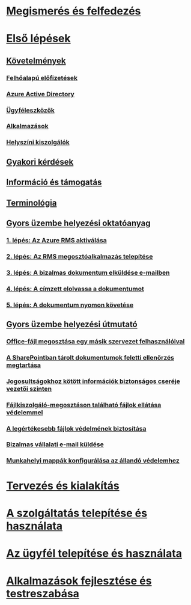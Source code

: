# [Megismerés és felfedezés](/rights-management/understand-explore/azure-rights-management)
# [Első lépések](requirements-azure-rms.md)
## [Követelmények](requirements-azure-rms.md)
### [Felhőalapú előfizetések](requirements-subscriptions.md)
### [Azure Active Directory](requirements-azure-ad.md)
### [Ügyféleszközök](requirements-client-devices.md)
### [Alkalmazások](requirements-applications.md)
### [Helyszíni kiszolgálók ](requirements-servers.md)
## [Gyakori kérdések](faqs.md)
## [Információ és támogatás](information-support.md)
## [Terminológia](terminology.md)
## [Gyors üzembe helyezési oktatóanyag](quick-start-tutorial.md)
### [1. lépés: Az Azure RMS aktiválása](tutorial-step1.md)
### [2. lépés: Az RMS megosztóalkalmazás telepítése](tutorial-step2.md)
### [3. lépés: A bizalmas dokumentum elküldése e-mailben](tutorial-step3.md)
### [4. lépés: A címzett elolvassa a dokumentumot](tutorial-step4.md)
### [5. lépés: A dokumentum nyomon követése](tutorial-step5.md)
## [Gyors üzembe helyezési útmutató](rapid-deployment-guide.md)
### [Office-fájl megosztása egy másik szervezet felhasználóival](scenario-share-office-file-externally.md)
### [A SharePointban tárolt dokumentumok feletti ellenőrzés megtartása](scenario-sharepoint.md)
### [Jogosultságokhoz kötött információk biztonságos cseréje vezetői szinten](scenario-executives-email.md)
### [Fájlkiszolgáló-megosztáson található fájlok ellátása védelemmel](scenario-fci.md)
### [A legértékesebb fájlok védelmének biztosítása](scenario-secure-most-valuable-files.md)
### [Bizalmas vállalati e-mail küldése](scenario-company-confidential-email.md)
### [Munkahelyi mappák konfigurálása az állandó védelemhez](scenario-work-folders.md)
# [Tervezés és kialakítás](/rights-management/plan-design/deployment-roadmap)
# [A szolgáltatás telepítése és használata](/rights-management/deploy-use/activate-service)
# [Az ügyfél telepítése és használata](/rights-management/rms-client/use-client)
# [Alkalmazások fejlesztése és testreszabása](/rights-management/develop/developers-guide)


<!--HONumber=Apr16_HO4-->


